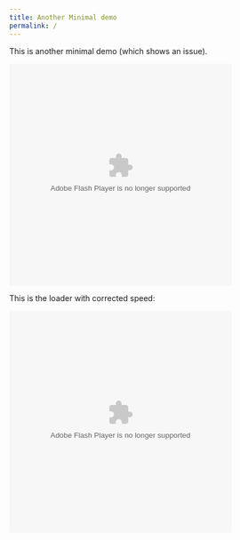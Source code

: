 ```yaml
---
title: Another Minimal demo
permalink: /
---
```


This is another minimal demo (which shows an issue).

<object data="./11.swf" type="application/x-shockwave-flash" width="400" height="400">
	<param name="movie" value="./11.swf" />
	<param name="allowScriptAccess" value="sameDomain" />
    <param name="quality" value="high" />
    <param name="scale" value="noscale" />
    <param name="menu" value="false" />
</object>

This is the loader with corrected speed:

<object data="./11_edit.swf" type="application/x-shockwave-flash" width="400" height="400">
	<param name="movie" value="./11_edit.swf" />
	<param name="allowScriptAccess" value="sameDomain" />
    <param name="quality" value="high" />
    <param name="scale" value="noscale" />
    <param name="menu" value="false" />
</object>

<script src="./ruffle.js"></script>
